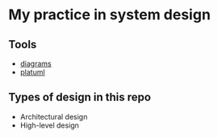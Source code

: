# My practice in system design
## Tools
- [diagrams](https://diagrams.mingrammer.com/)
- [platuml](https://plantuml.com/)
## Types of design in this repo
- Architectural design
- High-level design
